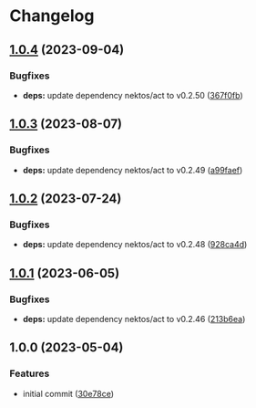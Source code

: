 # Changelog

## [1.0.4](https://github.com/rolehippie/act/compare/v1.0.3...v1.0.4) (2023-09-04)


### Bugfixes

* **deps:** update dependency nektos/act to v0.2.50 ([367f0fb](https://github.com/rolehippie/act/commit/367f0fbc94d7943699c979a685a36b7cc5d636de))

## [1.0.3](https://github.com/rolehippie/act/compare/v1.0.2...v1.0.3) (2023-08-07)


### Bugfixes

* **deps:** update dependency nektos/act to v0.2.49 ([a99faef](https://github.com/rolehippie/act/commit/a99faef84e2d175701769f870f732b0ec9dee9c9))

## [1.0.2](https://github.com/rolehippie/act/compare/v1.0.1...v1.0.2) (2023-07-24)


### Bugfixes

* **deps:** update dependency nektos/act to v0.2.48 ([928ca4d](https://github.com/rolehippie/act/commit/928ca4d7c0c0fa53f6328d4c3ae536b3c7fad652))

## [1.0.1](https://github.com/rolehippie/act/compare/v1.0.0...v1.0.1) (2023-06-05)


### Bugfixes

* **deps:** update dependency nektos/act to v0.2.46 ([213b6ea](https://github.com/rolehippie/act/commit/213b6ea4ddc5417f6d6a9bb52e133539e0e0962c))

## 1.0.0 (2023-05-04)


### Features

* initial commit ([30e78ce](https://github.com/rolehippie/act/commit/30e78ce848c9e14081a9f52e239550c0aa7b83fe))
